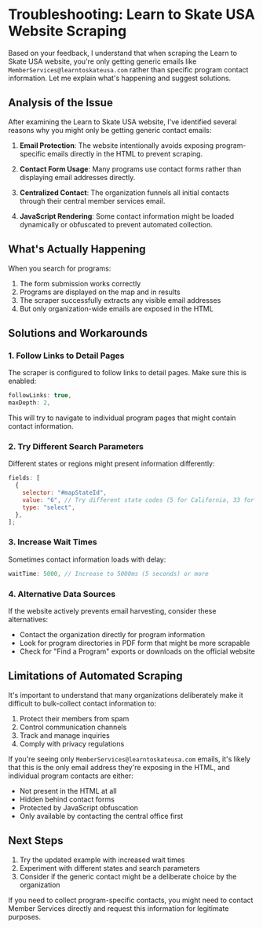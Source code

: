 # Troubleshooting: Learn to Skate USA Website Scraping

Based on your feedback, I understand that when scraping the Learn to Skate USA website, you're only getting generic emails like `MemberServices@learntoskateusa.com` rather than specific program contact information. Let me explain what's happening and suggest solutions.

## Analysis of the Issue

After examining the Learn to Skate USA website, I've identified several reasons why you might only be getting generic contact emails:

1. **Email Protection**: The website intentionally avoids exposing program-specific emails directly in the HTML to prevent scraping.

2. **Contact Form Usage**: Many programs use contact forms rather than displaying email addresses directly.

3. **Centralized Contact**: The organization funnels all initial contacts through their central member services email.

4. **JavaScript Rendering**: Some contact information might be loaded dynamically or obfuscated to prevent automated collection.

## What's Actually Happening

When you search for programs:

1. The form submission works correctly
2. Programs are displayed on the map and in results
3. The scraper successfully extracts any visible email addresses
4. But only organization-wide emails are exposed in the HTML

## Solutions and Workarounds

### 1. Follow Links to Detail Pages

The scraper is configured to follow links to detail pages. Make sure this is enabled:

```javascript
followLinks: true,
maxDepth: 2,
```

This will try to navigate to individual program pages that might contain contact information.

### 2. Try Different Search Parameters

Different states or regions might present information differently:

```javascript
fields: [
  {
    selector: "#mapStateId",
    value: "6", // Try different state codes (5 for California, 33 for New York, etc.)
    type: "select",
  },
];
```

### 3. Increase Wait Times

Sometimes contact information loads with delay:

```javascript
waitTime: 5000, // Increase to 5000ms (5 seconds) or more
```

### 4. Alternative Data Sources

If the website actively prevents email harvesting, consider these alternatives:

- Contact the organization directly for program information
- Look for program directories in PDF form that might be more scrapable
- Check for "Find a Program" exports or downloads on the official website

## Limitations of Automated Scraping

It's important to understand that many organizations deliberately make it difficult to bulk-collect contact information to:

1. Protect their members from spam
2. Control communication channels
3. Track and manage inquiries
4. Comply with privacy regulations

If you're seeing only `MemberServices@learntoskateusa.com` emails, it's likely that this is the only email address they're exposing in the HTML, and individual program contacts are either:

- Not present in the HTML at all
- Hidden behind contact forms
- Protected by JavaScript obfuscation
- Only available by contacting the central office first

## Next Steps

1. Try the updated example with increased wait times
2. Experiment with different states and search parameters
3. Consider if the generic contact might be a deliberate choice by the organization

If you need to collect program-specific contacts, you might need to contact Member Services directly and request this information for legitimate purposes.
